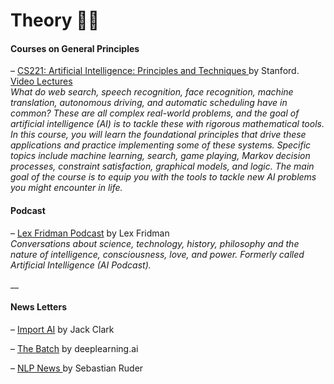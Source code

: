 # Theory 👩‍🔬

#### Courses on General Principles

– [CS221: Artificial Intelligence: Principles and Techniques ](https://stanford-cs221.github.io/spring2020/)by Stanford.  
[Video Lectures](https://www.youtube.com/watch?v=J8Eh7RqggsU&list=PLoROMvodv4rO1NB9TD4iUZ3qghGEGtqNX)  
_What do web search, speech recognition, face recognition, machine translation, autonomous driving, and automatic scheduling have in common? These are all complex real-world problems, and the goal of artificial intelligence \(AI\) is to tackle these with rigorous mathematical tools. In this course, you will learn the foundational principles that drive these applications and practice implementing some of these systems. Specific topics include machine learning, search, game playing, Markov decision processes, constraint satisfaction, graphical models, and logic. The main goal of the course is to equip you with the tools to tackle new AI problems you might encounter in life._

#### 

#### Podcast

– [Lex Fridman Podcast](https://lexfridman.com/podcast/) by Lex Fridman  
_Conversations about science, technology, history, philosophy and the nature of intelligence, consciousness, love, and power. Formerly called Artificial Intelligence \(AI Podcast\)._

\_\_

#### News Letters

– [Import AI](https://us13.campaign-archive.com/home/?u=67bd06787e84d73db24fb0aa5&id=6c9d98ff2c) by Jack Clark

– [The Batch](https://www.deeplearning.ai/thebatch/?utm_campaign=The%20Batch&utm_medium=email&_hsmi=91446675&_hsenc=p2ANqtz-_Aqqw4f_gk9HB0qeV11gcBbCDGiBj4IYIP-vDHCBusBB9m4uy28_odVg_1HN4ofeGc_S3mggrjmxidCWSCkzYa2kJxiw&utm_content=91446675&utm_source=hs_email) by deeplearning.ai

– [NLP News ](http://newsletter.ruder.io/?utm_campaign=Issue&utm_content=profileimage&utm_medium=email&utm_source=NLP+News)by Sebastian Ruder

